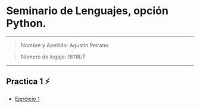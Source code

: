 # Seminario de Lenguajes, opción Python.

--------
> Nombre y Apellido: Agustín Peirano.

> Número de legajo: 18118/7
--------

## Practica 1 :zap: 

* [Ejercicio 1](https://github.com/Khazius5/SI207-Seminario-de-Lenguajes-Python-/blob/main/Practicas/Practica%201/app.py)
